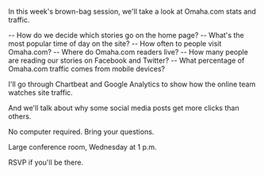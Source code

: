 In this week's brown-bag session, we'll take a look at Omaha.com stats and traffic. 
 
-- How do we decide which stories go on the home page?
-- What's the most popular time of day on the site? 
-- How often to people visit Omaha.com?
-- Where do Omaha.com readers live? 
-- How many people are reading our stories on Facebook and Twitter?
-- What percentage of Omaha.com traffic comes from mobile devices?
 
I'll go through Chartbeat and Google Analytics to show how the online team watches site traffic. 
 
And we'll talk about why some social media posts get more clicks than others.
 
No computer required. Bring your questions.
 
Large conference room, Wednesday at 1 p.m.
 
RSVP if you'll be there.
 
